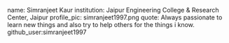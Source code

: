 name: Simranjeet Kaur
institution: Jaipur Engineering College & Research Center, Jaipur
profile_pic: simranjeet1997.png
quote: Always passionate to learn new things and also try to help others for the things i know.
github_user:simranjeet1997
